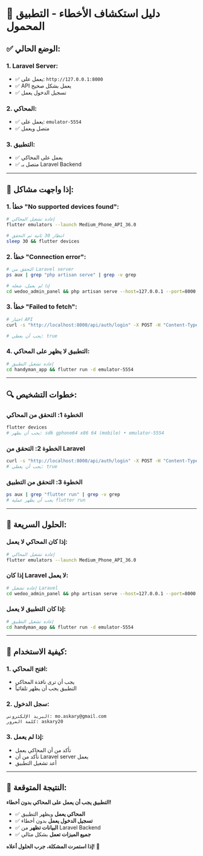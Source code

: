 # 🔧 دليل استكشاف الأخطاء - التطبيق المحمول

## ✅ **الوضع الحالي:**

### **1. Laravel Server:**
- ✅ يعمل على: `http://127.0.0.1:8000`
- ✅ API يعمل بشكل صحيح
- ✅ تسجيل الدخول يعمل

### **2. المحاكي:**
- ✅ يعمل على: `emulator-5554`
- ✅ متصل ويعمل

### **3. التطبيق:**
- ✅ يعمل على المحاكي
- ✅ متصل بـ Laravel Backend

---

## 🚨 **إذا واجهت مشاكل:**

### **1. خطأ "No supported devices found":**
```bash
# إعادة تشغيل المحاكي
flutter emulators --launch Medium_Phone_API_36.0

# انتظار 30 ثانية ثم التحقق
sleep 30 && flutter devices
```

### **2. خطأ "Connection error":**
```bash
# التحقق من Laravel server
ps aux | grep "php artisan serve" | grep -v grep

# إذا لم يعمل، شغله
cd wedoo_admin_panel && php artisan serve --host=127.0.0.1 --port=8000
```

### **3. خطأ "Failed to fetch":**
```bash
# اختبار API
curl -s "http://localhost:8000/api/auth/login" -X POST -H "Content-Type: application/json" -d '{"email":"mo.askary@gmail.com","password":"askary20"}' | jq '.success'

# يجب أن يعطي: true
```

### **4. التطبيق لا يظهر على المحاكي:**
```bash
# إعادة تشغيل التطبيق
cd handyman_app && flutter run -d emulator-5554
```

---

## 🔍 **خطوات التشخيص:**

### **الخطوة 1: التحقق من المحاكي**
```bash
flutter devices
# يجب أن يظهر: sdk gphone64 x86 64 (mobile) • emulator-5554
```

### **الخطوة 2: التحقق من Laravel**
```bash
curl -s "http://localhost:8000/api/auth/login" -X POST -H "Content-Type: application/json" -d '{"email":"mo.askary@gmail.com","password":"askary20"}' | jq '.success'
# يجب أن يعطي: true
```

### **الخطوة 3: التحقق من التطبيق**
```bash
ps aux | grep "flutter run" | grep -v grep
# يجب أن يظهر عملية flutter run
```

---

## 🎯 **الحلول السريعة:**

### **إذا كان المحاكي لا يعمل:**
```bash
# إعادة تشغيل المحاكي
flutter emulators --launch Medium_Phone_API_36.0
```

### **إذا كان Laravel لا يعمل:**
```bash
# إعادة تشغيل Laravel
cd wedoo_admin_panel && php artisan serve --host=127.0.0.1 --port=8000
```

### **إذا كان التطبيق لا يعمل:**
```bash
# إعادة تشغيل التطبيق
cd handyman_app && flutter run -d emulator-5554
```

---

## 📱 **كيفية الاستخدام:**

### **1. افتح المحاكي:**
- يجب أن ترى نافذة المحاكي
- التطبيق يجب أن يظهر تلقائياً

### **2. سجل الدخول:**
```
البريد الإلكتروني: mo.askary@gmail.com
كلمة المرور: askary20
```

### **3. إذا لم يعمل:**
- تأكد من أن المحاكي يعمل
- تأكد من أن Laravel server يعمل
- أعد تشغيل التطبيق

---

## 🎉 **النتيجة المتوقعة:**

**التطبيق يجب أن يعمل على المحاكي بدون أخطاء!**

- ✅ **المحاكي يعمل** ويظهر التطبيق
- ✅ **تسجيل الدخول يعمل** بدون أخطاء
- ✅ **البيانات تظهر** من Laravel Backend
- ✅ **جميع الميزات تعمل** بشكل مثالي

**إذا استمرت المشكلة، جرب الحلول أعلاه!** 🔧
